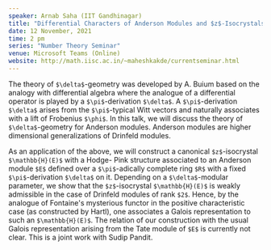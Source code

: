```yaml
---
speaker: Arnab Saha (IIT Gandhinagar)
title: "Differential Characters of Anderson Modules and $z$-Isocrystals"
date: 12 November, 2021
time: 2 pm
series: "Number Theory Seminar"
venue: Microsoft Teams (Online)
website: http://math.iisc.ac.in/~maheshkakde/currentseminar.html
---
```


The theory of `$\delta$`-geometry was developed by A. Buium based on the analogy with differential algebra where the analogue of a differential operator is played by a `$\pi$`-derivation `$\delta$`. A `$\pi$`-derivation `$\delta$` arises from the `$\pi$`-typical Witt vectors and naturally associates with a lift of Frobenius `$\phi$`. In this talk, we will discuss the theory of `$\delta$`-geometry for Anderson modules. Anderson modules are higher dimensional generalizations of Drinfeld modules.

As an application of the above, we will construct a canonical `$z$`-isocrystal `$\mathbb{H}(E)$` with a Hodge- Pink structure associated to an Anderson module `$E$` defined over a `$\pi$`-adically complete ring `$R$` with a fixed `$\pi$`-derivation `$\delta$` on it. Depending on a `$\delta$`-modular parameter, we show that the `$z$`-isocrystal `$\mathbb{H}(E)$` is weakly admissible in the case of Drinfeld modules of rank `$2$`. Hence, by the analogue of Fontaine's mysterious functor in the positive characteristic case (as constructed by Hartl), one associates a Galois representation to such an `$\mathbb{H}(E)$`. The relation of our construction with the usual Galois representation arising from the Tate module of `$E$` is currently not clear. This is a joint work with Sudip Pandit. 
